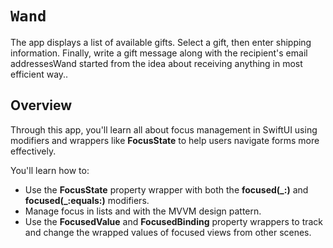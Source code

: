
# ``Wand``

The app displays a list of available gifts. Select a gift, then enter shipping information. Finally, write a gift message along with the recipient's email addressesWand started from the idea about receiving anything in most efficient way..

## Overview

Through this app, you'll learn all about focus management in SwiftUI using modifiers and wrappers like **FocusState** to help users navigate forms more effectively.

You'll learn how to:
- Use the **FocusState** property wrapper with both the **focused(_:)** and **focused(_:equals:)** modifiers.
- Manage focus in lists and with the MVVM design pattern.
- Use the **FocusedValue** and **FocusedBinding** property wrappers to track and change the wrapped values of focused views from other scenes.
